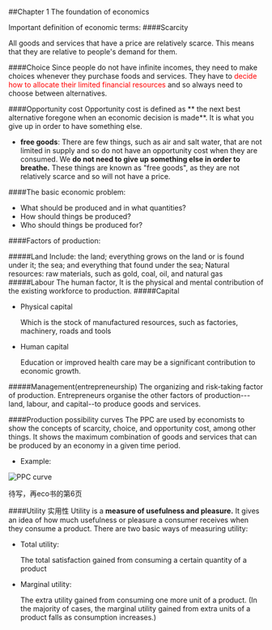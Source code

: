 ##Chapter 1 The foundation of economics

Important definition of economic terms:
####Scarcity

All goods and services that have a price are relatively scarce. This means that they are relative to people's demand for them.

####Choice
Since people do not have infinite incomes, they need to make choices whenever they purchase foods and services. They have to <font color="red">decide how to allocate their limited financial resources</font> and so always need to choose between alternatives. 

####Opportunity cost
Opportunity cost is defined as ** the next best alternative foregone when an economic decision is made**. It is what you give up in order to have something else.

- **free goods**: There are few things, such as air and salt water, that are not limited in supply and so do not have an opportunity cost when they are consumed. We **do not need to give up something else in order to breathe.** These things are known as "free goods", as they are not relatively scarce and so will not have a price.

####The basic economic problem:

- What should be produced and in what quantities?
- How should things be produced?
- Who should things be produced for?

####Factors of production:

#####Land
Include: the land; everything grows on the land or is found under it; the sea; and everything that found under the sea; Natural resources: raw materials, such as gold, coal, oil, and natural gas
#####Labour
The human factor, It is the physical and mental contribution of the existing workforce to production.
#####Capital
- Physical capital

	Which is the stock of manufactured resources, such as factories, machinery, roads and tools

- Human capital
	
	Education or improved health care may be a significant contribution to economic growth. 

#####Management(entrepreneurship)
The organizing and risk-taking factor of production. Entrepreneurs organise the other factors of production---land, labour, and capital--to produce goods and services. 

####Production possibility curves
The PPC are used by economists to show the concepts of scarcity, choice, and opportunity cost, among other things. It shows the maximum combination of goods and services that can be produced by an economy in a given time period.

- Example: 

![PPC curve](http://www.harpercollege.edu/mhealy/ecogif/ppc/ppcbasic.gif)

待写，再eco书的第6页

####Utility 实用性
Utility is a **measure of usefulness and pleasure.** It gives an idea of how much usefulness or pleasure a consumer receives when they consume a product. There are two basic ways of measuring utility:

- Total utility:
	
	The total satisfaction gained from consuming a certain quantity of a product

- Marginal utility:
	
	The extra utility gained from consuming one more unit of a product. (In the majority of cases, the marginal utility gained from extra units of a product falls as consumption increases.)



